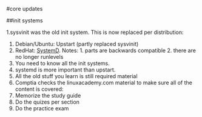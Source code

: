 #core updates

##init systems

1.sysvinit was the old init system. This is now replaced per distribution:
  1. Debian/Ubuntu: Upstart (partly replaced sysvinit)
  2. RedHat: [SystemD](https://linuxacademy.com/blog/linux/centos-7-take-the-plunge-into-systemd/). Notes:
    1. parts are backwards compatible
    2. there are no longer runlevels
3. You need to know all the init systems. 
4. systemd is more important than upstart.
5. All the old stuff you learn is still required material
6. Comptia checks the linuxacademy.com material to make sure all of the content is covered:
  1. Memorize the study guide
  2. Do the quizes per section
  3. Do the practice exam

